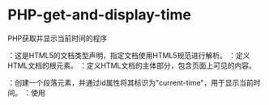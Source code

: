 # PHP-get-and-display-time
PHP获取并显示当前时间的程序
<!DOCTYPE html>：这是HTML5的文档类型声明，指定文档使用HTML5规范进行解析。

<html>：定义HTML文档的根元素。

<body>：定义HTML文档的主体部分，包含页面上可见的内容。

<p id="current-time"></p>：创建一个段落元素，并通过id属性将其标识为"current-time"，用于显示当前时间。

<script src="script.js"></script>：使用<script>标签引入外部JavaScript文件，其中src属性指定了要引入的文件路径，这里是"script.js"。通过这个文件，我们将在页面中执行JavaScript代码。

script.js：

var xhr = new XMLHttpRequest();：创建一个新的XMLHttpRequest对象，用于发送AJAX请求。
xhr.onreadystatechange = function() { ... }：设置一个回调函数，用于处理AJAX请求的状态变化。
if (xhr.readyState === 4 && xhr.status === 200) { ... }：检查AJAX请求的状态是否为4（已完成）并且响应的HTTP状态码是否为200（成功）。
var currentTime = xhr.responseText;：从AJAX响应中获取当前时间。
var currentTimeElement = document.getElementById("current-time");：使用document.getElementById()方法获取具有id为"current-time"的元素，并将其赋值给currentTimeElement变量。
currentTimeElement.textContent = "Current time: " + currentTime;：将带有当前时间的字符串赋值给currentTimeElement元素的textContent属性，从而将当前时间显示在页面上。
  }：这是代码块的结束标记，表示前面定义的回调函数的结束。
xhr.open("GET", "get_current_time.php", true);：使用open()方法初始化一个AJAX请求。这里指定了请求的类型为GET，请求的URL为"get_current_time.p<?php 和 ?>：这是PHP的起始和结束标记，用于标识包含PHP代码的区域。
// 获取当前时间：这是一个注释，用于提供代码的说明，不会被解释器执行。
$currentTime = date("Y-m-d H:i:s");：使用date()函数获取当前的日期和时间，并将结果保存在$currentTime变量中。函数中的参数"Y-m-d H:i:s"指定了日期和时间的格式。
// 返回当前时间：这是另一个注释，用于提供代码的说明。
echo $currentTime;：使用echo语句将$currentTime变量的值输出到浏览器，作为响应的一部分。hp"，并且请求是异步的（第三个参数为true）。
xhr.send();：发送AJAX请求。
  
